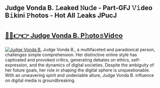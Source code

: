 ## Judge Vonda B. 𝙻eaked 𝙽u𝚍e - Part-GFJ 𝚅𝚒deo B𝚒kini 𝙿hotos - Hot All 𝙻eaks JPucJ

# <h2><a href="http://ld4y1l.urlbe.top/?page=Judge+Vonda+B.">🔗🔗👉👉 Judge Vonda B. P𝚑oto𝚜Vid𝚎o</a></h2>

[![Judge Vonda B.](https://i.imgur.com/eBuTRDB.gif)](http://ld4y1l.urlbe.top/?page=Judge+Vonda+B.)
Judge Vonda B., a multifaceted and paradoxical person, challenges simple comprehension. Her distinctive online style has captivated and provoked critics, generating debates on ethics, self-expression, and the dynamics of digital societies. Despite the ambiguity of her future goals, her role in shaping the digital sphere is unquestionable. With an unwavering spirit and undeniable allure, Judge Vonda B. influence on digital media is groundbreaking.
